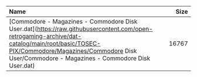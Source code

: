 |Name|Size|
|:---|---:|
|[Commodore - Magazines - Commodore Disk User.dat](https://raw.githubusercontent.com/open-retrogaming-archive/dat-catalog/main/root/basic/TOSEC-PIX/Commodore/Magazines/Commodore Disk User/Commodore - Magazines - Commodore Disk User.dat)|16767|
